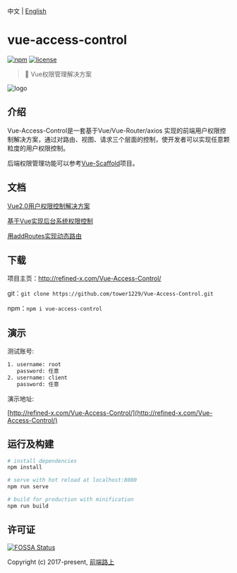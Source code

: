 中文 | [English](README.md)

# vue-access-control

[![npm](https://img.shields.io/npm/v/vue-access-control.svg)](https://www.npmjs.com/package/vue-access-control/)  [![license](https://img.shields.io/github/license/tower1229/Vue-Access-Control.svg)]()

> :gem: Vue权限管理解决方案

![logo](https://refined-x.com/asset/vsc-logo.png)

## 介绍

Vue-Access-Control是一套基于Vue/Vue-Router/axios 实现的前端用户权限控制解决方案，通过对路由、视图、请求三个层面的控制，使开发者可以实现任意颗粒度的用户权限控制。

后端权限管理功能可以参考[Vue-Scaffold](https://github.com/tower1229/Vue-Scaffold)项目。

## 文档

[Vue2.0用户权限控制解决方案](http://refined-x.com/2017/11/28/Vue2.0%E7%94%A8%E6%88%B7%E6%9D%83%E9%99%90%E6%8E%A7%E5%88%B6%E8%A7%A3%E5%86%B3%E6%96%B9%E6%A1%88/)

[基于Vue实现后台系统权限控制](http://refined-x.com/2017/08/29/%E5%9F%BA%E4%BA%8EVue%E5%AE%9E%E7%8E%B0%E5%90%8E%E5%8F%B0%E7%B3%BB%E7%BB%9F%E6%9D%83%E9%99%90%E6%8E%A7%E5%88%B6/)

[用addRoutes实现动态路由](http://refined-x.com/2017/09/01/%E7%94%A8addRoutes%E5%AE%9E%E7%8E%B0%E5%8A%A8%E6%80%81%E8%B7%AF%E7%94%B1/)

## 下载

项目主页：http://refined-x.com/Vue-Access-Control/

git：`git clone https://github.com/tower1229/Vue-Access-Control.git`

npm：`npm i vue-access-control`


## 演示

测试账号:

``` bash
1. username: root
   password: 任意
2. username: client
   password: 任意
```

演示地址:

[http://refined-x.com/Vue-Access-Control/](http://refined-x.com/Vue-Access-Control/)

## 运行及构建

``` bash
# install dependencies
npm install

# serve with hot reload at localhost:8080
npm run serve

# build for production with minification
npm run build

```


## 许可证

[![FOSSA Status](https://app.fossa.io/api/projects/git%2Bgithub.com%2Ftower1229%2FVue-Access-Control.svg?type=large)](https://app.fossa.io/projects/git%2Bgithub.com%2Ftower1229%2FVue-Access-Control?ref=badge_large)

Copyright (c) 2017-present, [前端路上](http://refined-x.com)
